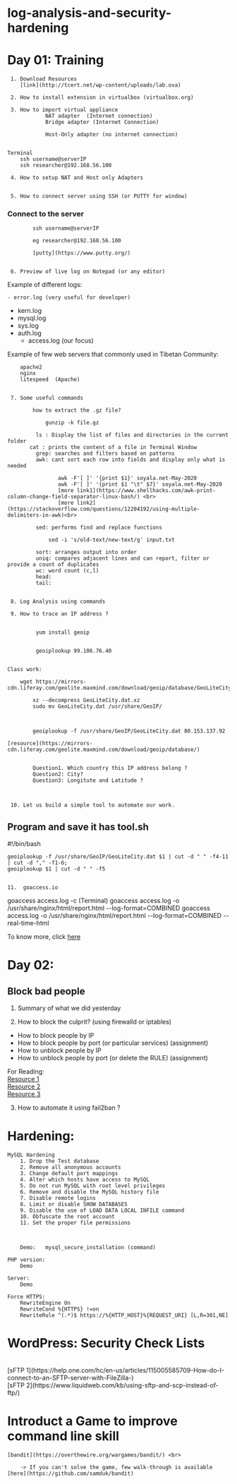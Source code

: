 # log-analysis-and-security-hardening


# Day 01: Training


	 1. Download Resources  
		[link](http://tcert.net/wp-content/uploads/lab.ova)

	 2. How to install extension in virtualbox (virtualbox.org)

	 3. How to import virtual appliance
				NAT adapter  (Internet connection)
				Bridge adapter (Internet Connection)

				Host-Only adapter (no internet connection)


	Terminal
		ssh username@serverIP
		ssh researcher@192.168.56.100

	 4. How to setup NAT and Host only Adapters


	 5. How to connect server using SSH (or PUTTY for window)


### Connect to the server

			ssh username@serverIP

			eg researcher@192.168.56.100

			[putty](https://www.putty.org/)


	 6. Preview of live log on Notepad (or any editor)

Example of different logs:

	- error.log (very useful for developer)
  - kern.log
  - mysql.log
  - sys.log
  - auth.log  
	-	access.log (our focus)

Example of few web servers that commonly used in Tibetan Community:

		apache2
		nginx
		litespeed  (Apache)  


	 7. Some useful commands

			how to extract the .gz file?

				gunzip -k file.gz   

			 ls : Display the list of files and directories in the current folder
		   cat : prints the content of a file in Terminal Window
			 grep: searches and filters based on patterns
			 awk: cant sort each row into fields and display only what is needed

					awk -F'[ ]' '{print $1}' soyala.net-May-2020
					awk -F'[ ]' '{print $1 "\t" $7}' soyala.net-May-2020
					[more link1](https://www.shellhacks.com/awk-print-column-change-field-separator-linux-bash/) <br>
					[more link2](https://stackoverflow.com/questions/12204192/using-multiple-delimiters-in-awk)<br>

			 sed: performs find and replace functions

				 sed -i 's/old-text/new-text/g' input.txt

			 sort: arranges output into order
			 uniq: compares adjacent lines and can report, filter or provide a count of duplicates
			 wc: word count (c,l)
			 head:
			 tail:


	 8. Log Analysis using commands

	 9. How to trace an IP address ?


			 yum install geoip


		 	 geoiplookup 99.106.76.40


	Class work:    

		wget https://mirrors-cdn.liferay.com/geolite.maxmind.com/download/geoip/database/GeoLiteCity.dat.xz

			xz --decompress GeoLiteCity.dat.xz
			sudo mv GeoLiteCity.dat /usr/share/GeoIP/



			geoiplookup -f /usr/share/GeoIP/GeoLiteCity.dat 80.153.137.92

	[resource](https://mirrors-cdn.liferay.com/geolite.maxmind.com/download/geoip/database/)


			Question1. Which country this IP address belong ?
			Question2: City?
			Question3: Longitute and Latitude ?



	 10. Let us build a simple tool to automate our work.


## Program and save it has tool.sh


\#!/bin/bash


	geoiplookup -f /usr/share/GeoIP/GeoLiteCity.dat $1 | cut -d " " -f4-11 | cut -d "," -f1-6;
	geoiplookup $1 | cut -d " " -f5


	11.  goaccess.io

goaccess access.log -c (Terminal)
goaccess access.log -o /usr/share/nginx/html/report.html --log-format=COMBINED
goaccess access.log -o /usr/share/nginx/html/report.html --log-format=COMBINED --real-time-html

To know more, click [here](http://goaccess.io/)



# Day 02:

## Block bad people

1. Summary of what we did yesterday

2. How to block the culprit? (using firewalld or iptables)

- How to block people by IP
- How to block people by port (or particular services) (assignment)
- How to unblock people by IP
- How to unblock people by port (or delete the RULE)  (assignment)

For Reading: <br >
	[Resource 1](https://www.hostingswift.com/how-to-block-or-unblock-an-ip-address-on-a-linux-server) <br>
	[Resource 2](https://www.e2enetworks.com/help/knowledge-base/how-to-block-ip-address-on-linux-server/)<br>
	[Resource 3](https://www.cyberciti.biz/faq/how-do-i-block-an-ip-on-my-linux-server/) <br>



3. How to automate it using fail2ban ?

# Hardening:

	MySQL Hardening
		1. Drop the Test database
		2. Remove all anonymous accounts
		3. Change default port mappings
		4. Alter which hosts have access to MySQL
		5. Do not run MySQL with root level privileges
		6. Remove and disable the MySQL history file
		7. Disable remote logins
		8. Limit or disable SHOW DATABASES
		9. Disable the use of LOAD DATA LOCAL INFILE command
		10. Obfuscate the root account
		11. Set the proper file permissions



		Demo:   mysql_secure_installation (command)

	PHP version:
		Demo

	Server:
		Demo

	Force HTTPS:
		RewriteEngine On
		RewriteCond %{HTTPS} !=on
		RewriteRule ^(.*)$ https://%{HTTP_HOST}%{REQUEST_URI} [L,R=301,NE]


# WordPress: Security Check Lists

<br>
	[sFTP 1](https://help.one.com/hc/en-us/articles/115005585709-How-do-I-connect-to-an-SFTP-server-with-FileZilla-) <br>
	[sFTP 2](https://www.liquidweb.com/kb/using-sftp-and-scp-instead-of-ftp/)


# Introduct a Game to improve command line skill

	[bandit](https://overthewire.org/wargames/bandit/) <br>

		-> If you can't solve the game, few walk-through is available [here](https://github.com/samduk/bandit)

